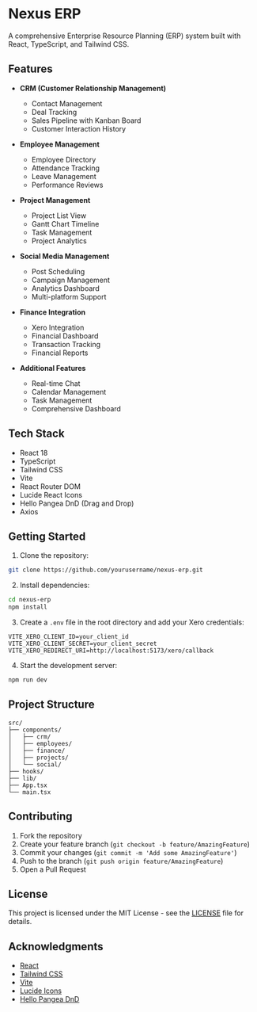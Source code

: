 # Nexus ERP

A comprehensive Enterprise Resource Planning (ERP) system built with React, TypeScript, and Tailwind CSS.

## Features

- **CRM (Customer Relationship Management)**
  - Contact Management
  - Deal Tracking
  - Sales Pipeline with Kanban Board
  - Customer Interaction History

- **Employee Management**
  - Employee Directory
  - Attendance Tracking
  - Leave Management
  - Performance Reviews

- **Project Management**
  - Project List View
  - Gantt Chart Timeline
  - Task Management
  - Project Analytics

- **Social Media Management**
  - Post Scheduling
  - Campaign Management
  - Analytics Dashboard
  - Multi-platform Support

- **Finance Integration**
  - Xero Integration
  - Financial Dashboard
  - Transaction Tracking
  - Financial Reports

- **Additional Features**
  - Real-time Chat
  - Calendar Management
  - Task Management
  - Comprehensive Dashboard

## Tech Stack

- React 18
- TypeScript
- Tailwind CSS
- Vite
- React Router DOM
- Lucide React Icons
- Hello Pangea DnD (Drag and Drop)
- Axios

## Getting Started

1. Clone the repository:
```bash
git clone https://github.com/yourusername/nexus-erp.git
```

2. Install dependencies:
```bash
cd nexus-erp
npm install
```

3. Create a `.env` file in the root directory and add your Xero credentials:
```env
VITE_XERO_CLIENT_ID=your_client_id
VITE_XERO_CLIENT_SECRET=your_client_secret
VITE_XERO_REDIRECT_URI=http://localhost:5173/xero/callback
```

4. Start the development server:
```bash
npm run dev
```

## Project Structure

```
src/
├── components/
│   ├── crm/
│   ├── employees/
│   ├── finance/
│   ├── projects/
│   └── social/
├── hooks/
├── lib/
├── App.tsx
└── main.tsx
```

## Contributing

1. Fork the repository
2. Create your feature branch (`git checkout -b feature/AmazingFeature`)
3. Commit your changes (`git commit -m 'Add some AmazingFeature'`)
4. Push to the branch (`git push origin feature/AmazingFeature`)
5. Open a Pull Request

## License

This project is licensed under the MIT License - see the [LICENSE](LICENSE) file for details.

## Acknowledgments

- [React](https://reactjs.org/)
- [Tailwind CSS](https://tailwindcss.com/)
- [Vite](https://vitejs.dev/)
- [Lucide Icons](https://lucide.dev/)
- [Hello Pangea DnD](https://github.com/hello-pangea/dnd)